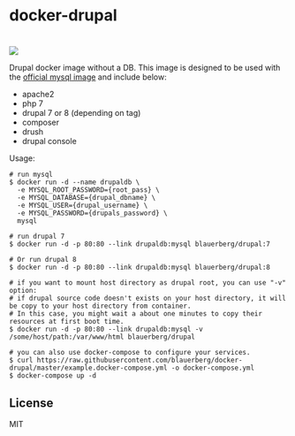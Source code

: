 # docker-drupal
#
[![](https://images.microbadger.com/badges/image/blauerberg/drupal.svg)](https://microbadger.com/images/blauerberg/drupal "Get your own image badge on microbadger.com")

Drupal docker image without a DB.
This image is designed to be used with the [official mysql image](https://hub.docker.com/_/mysql) and include below:
  - apache2
  - php 7
  - drupal 7 or 8 (depending on tag)
  - composer
  - drush
  - drupal console

Usage:
```
# run mysql
$ docker run -d --name drupaldb \
  -e MYSQL_ROOT_PASSWORD={root_pass} \
  -e MYSQL_DATABASE={drupal_dbname} \
  -e MYSQL_USER={drupal_username} \
  -e MYSQL_PASSWORD={drupals_password} \
  mysql

# run drupal 7
$ docker run -d -p 80:80 --link drupaldb:mysql blauerberg/drupal:7

# Or run drupal 8
$ docker run -d -p 80:80 --link drupaldb:mysql blauerberg/drupal:8

# if you want to mount host directory as drupal root, you can use "-v" option:
# if drupal source code doesn't exists on your host directory, it will be copy to your host directory from container.
# In this case, you might wait a about one minutes to copy their resources at first boot time.
$ docker run -d -p 80:80 --link drupaldb:mysql -v /some/host/path:/var/www/html blauerberg/drupal

# you can also use docker-compose to configure your services.
$ curl https://raw.githubusercontent.com/blauerberg/docker-drupal/master/example.docker-compose.yml -o docker-compose.yml
$ docker-compose up -d
```

## License

MIT
